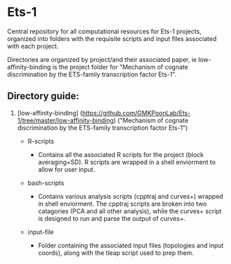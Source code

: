 # Ets-1
Central repository for all computational resources for Ets-1 projects, organized into folders with the requisite scripts and input files associated with each project. 


Directories are organized by project/and their associated paper, ie low-affinity-binding is the project folder for "Mechanism of cognate discrimination by the ETS-family transcription factor Ets-1".


## Directory guide:

1. [low-affinity-binding] (https://github.com/GMKPoonLab/Ets-1/tree/master/low-affinity-binding) ("Mechanism of cognate discrimination by the ETS-family transcription factor Ets-1")
  
   - R-scripts 

      - Contains all the associated R scripts for the project (block averaging+SD). R scripts are wrapped in a shell enviorment to allow for user input.
  
  
    - bash-scripts
     
      - Contains various analysis scripts (cpptraj and curves+) wrapped in shell enviorment. The cpptraj scripts are broken into two catagories (PCA and all other analysis), while the curves+ script is designed to run and parse the output of curves+.
    
    - input-file
    
      - Folder containing the associated input files (topologies and input coords), along with the tleap script used to prep them.
